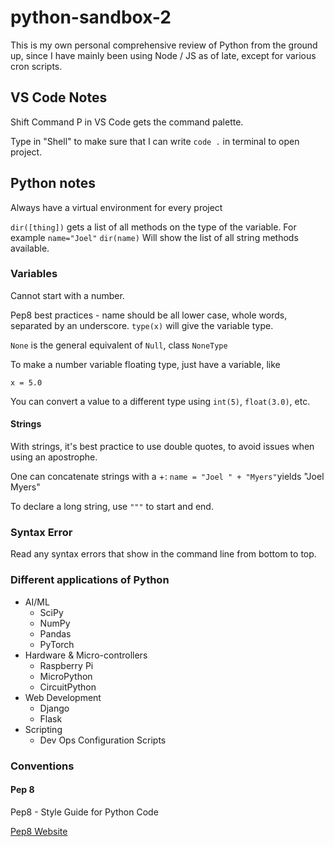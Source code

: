 # python-sandbox-2 #

This is my own personal comprehensive review of Python from the ground up, since I have mainly been using Node / JS as of late, except for various cron scripts.

## VS Code Notes ##

Shift Command P in VS Code gets the command palette.

Type in "Shell" to make sure that I can write `code .` in terminal to open project.

## Python notes ##

Always have a virtual environment for every project

`dir([thing])` gets a list of all methods on the type of the variable. 
For example
`name="Joel"`
`dir(name)`
Will show the list of all string methods available.


### Variables ###

Cannot start with a number.

Pep8 best practices - name should be all lower case, whole words, separated by an underscore.
`type(x)` will give the variable type.

`None` is the general equivalent of `Null`, class `NoneType`

To make a number variable floating type, just have a variable, like

`x = 5.0`

You can convert a value to a different type using `int(5)`, `float(3.0)`, etc. 

#### Strings ####

With strings, it's best practice to use double quotes, to avoid issues when using an apostrophe.

One can concatenate strings with a +: `name = "Joel " + "Myers"`yields "Joel Myers"

To declare a long string, use `"""` to start and end.

### Syntax Error ###

Read any syntax errors that show in the command line from bottom to top.

### Different applications of Python ###

* AI/ML
    * SciPy
    * NumPy
    * Pandas
    * PyTorch
* Hardware & Micro-controllers
    * Raspberry Pi
    * MicroPython
    * CircuitPython
* Web Development
    * Django
    * Flask
* Scripting
    * Dev Ops Configuration Scripts

### Conventions ###

#### Pep 8 ####

Pep8 - Style Guide for Python Code

[Pep8 Website](https://pep8.org/ "Pep8 Website")